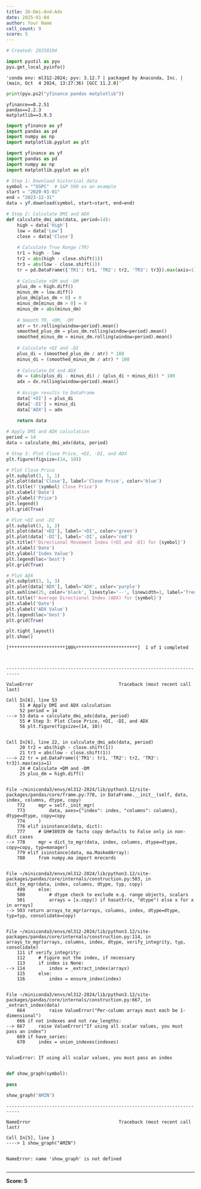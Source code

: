 ```yaml
---
title: 26-Dmi-And-Adx
date: 2025-01-04
author: Your Name
cell_count: 9
score: 5
---
```


```python
# Created: 20250104
```


```python
import pyutil as pyu
pyu.get_local_pyinfo()
```




    'conda env: ml312-2024; pyv: 3.12.7 | packaged by Anaconda, Inc. | (main, Oct  4 2024, 13:27:36) [GCC 11.2.0]'




```python
print(pyu.ps2("yfinance pandas matplotlib"))
```

    yfinance==0.2.51
    pandas==2.2.3
    matplotlib==3.9.3
    



```python
import yfinance as yf
import pandas as pd
import numpy as np
import matplotlib.pyplot as plt
```


```python
import yfinance as yf
import pandas as pd
import numpy as np
import matplotlib.pyplot as plt

# Step 1: Download historical data
symbol = "^GSPC"  # S&P 500 as an example
start = "2020-01-01"
end = "2023-12-31"
data = yf.download(symbol, start=start, end=end)

# Step 2: Calculate DMI and ADX
def calculate_dmi_adx(data, period=14):
    high = data['High']
    low = data['Low']
    close = data['Close']
    
    # Calculate True Range (TR)
    tr1 = high - low
    tr2 = abs(high - close.shift(1))
    tr3 = abs(low - close.shift(1))
    tr = pd.DataFrame({'TR1': tr1, 'TR2': tr2, 'TR3': tr3}).max(axis=1)
    
    # Calculate +DM and -DM
    plus_dm = high.diff()
    minus_dm = low.diff()
    plus_dm[plus_dm < 0] = 0
    minus_dm[minus_dm > 0] = 0
    minus_dm = abs(minus_dm)
    
    # Smooth TR, +DM, -DM
    atr = tr.rolling(window=period).mean()
    smoothed_plus_dm = plus_dm.rolling(window=period).mean()
    smoothed_minus_dm = minus_dm.rolling(window=period).mean()
    
    # Calculate +DI and -DI
    plus_di = (smoothed_plus_dm / atr) * 100
    minus_di = (smoothed_minus_dm / atr) * 100
    
    # Calculate DX and ADX
    dx = (abs(plus_di - minus_di) / (plus_di + minus_di)) * 100
    adx = dx.rolling(window=period).mean()
    
    # Assign results to DataFrame
    data['+DI'] = plus_di
    data['-DI'] = minus_di
    data['ADX'] = adx
    
    return data

# Apply DMI and ADX calculation
period = 14
data = calculate_dmi_adx(data, period)

# Step 3: Plot Close Price, +DI, -DI, and ADX
plt.figure(figsize=(14, 10))

# Plot Close Price
plt.subplot(3, 1, 1)
plt.plot(data['Close'], label='Close Price', color='blue')
plt.title(f'{symbol} Close Price')
plt.xlabel('Date')
plt.ylabel('Price')
plt.legend()
plt.grid(True)

# Plot +DI and -DI
plt.subplot(3, 1, 2)
plt.plot(data['+DI'], label='+DI', color='green')
plt.plot(data['-DI'], label='-DI', color='red')
plt.title(f'Directional Movement Index (+DI and -DI) for {symbol}')
plt.xlabel('Date')
plt.ylabel('Index Value')
plt.legend(loc='best')
plt.grid(True)

# Plot ADX
plt.subplot(3, 1, 3)
plt.plot(data['ADX'], label='ADX', color='purple')
plt.axhline(25, color='black', linestyle='--', linewidth=1, label='Trend Threshold (25)')
plt.title(f'Average Directional Index (ADX) for {symbol}')
plt.xlabel('Date')
plt.ylabel('ADX Value')
plt.legend(loc='best')
plt.grid(True)

plt.tight_layout()
plt.show()
```

    [*********************100%***********************]  1 of 1 completed



    ---------------------------------------------------------------------------

    ValueError                                Traceback (most recent call last)

    Cell In[6], line 53
         51 # Apply DMI and ADX calculation
         52 period = 14
    ---> 53 data = calculate_dmi_adx(data, period)
         55 # Step 3: Plot Close Price, +DI, -DI, and ADX
         56 plt.figure(figsize=(14, 10))


    Cell In[6], line 22, in calculate_dmi_adx(data, period)
         20 tr2 = abs(high - close.shift(1))
         21 tr3 = abs(low - close.shift(1))
    ---> 22 tr = pd.DataFrame({'TR1': tr1, 'TR2': tr2, 'TR3': tr3}).max(axis=1)
         24 # Calculate +DM and -DM
         25 plus_dm = high.diff()


    File ~/miniconda3/envs/ml312-2024/lib/python3.12/site-packages/pandas/core/frame.py:778, in DataFrame.__init__(self, data, index, columns, dtype, copy)
        772     mgr = self._init_mgr(
        773         data, axes={"index": index, "columns": columns}, dtype=dtype, copy=copy
        774     )
        776 elif isinstance(data, dict):
        777     # GH#38939 de facto copy defaults to False only in non-dict cases
    --> 778     mgr = dict_to_mgr(data, index, columns, dtype=dtype, copy=copy, typ=manager)
        779 elif isinstance(data, ma.MaskedArray):
        780     from numpy.ma import mrecords


    File ~/miniconda3/envs/ml312-2024/lib/python3.12/site-packages/pandas/core/internals/construction.py:503, in dict_to_mgr(data, index, columns, dtype, typ, copy)
        499     else:
        500         # dtype check to exclude e.g. range objects, scalars
        501         arrays = [x.copy() if hasattr(x, "dtype") else x for x in arrays]
    --> 503 return arrays_to_mgr(arrays, columns, index, dtype=dtype, typ=typ, consolidate=copy)


    File ~/miniconda3/envs/ml312-2024/lib/python3.12/site-packages/pandas/core/internals/construction.py:114, in arrays_to_mgr(arrays, columns, index, dtype, verify_integrity, typ, consolidate)
        111 if verify_integrity:
        112     # figure out the index, if necessary
        113     if index is None:
    --> 114         index = _extract_index(arrays)
        115     else:
        116         index = ensure_index(index)


    File ~/miniconda3/envs/ml312-2024/lib/python3.12/site-packages/pandas/core/internals/construction.py:667, in _extract_index(data)
        664         raise ValueError("Per-column arrays must each be 1-dimensional")
        666 if not indexes and not raw_lengths:
    --> 667     raise ValueError("If using all scalar values, you must pass an index")
        669 if have_series:
        670     index = union_indexes(indexes)


    ValueError: If using all scalar values, you must pass an index



```python

```


```python
def show_graph(symbol):

pass
```


```python
show_graph("AMZN")
```


    ---------------------------------------------------------------------------

    NameError                                 Traceback (most recent call last)

    Cell In[5], line 1
    ----> 1 show_graph("AMZN")


    NameError: name 'show_graph' is not defined



```python

```


---
**Score: 5**